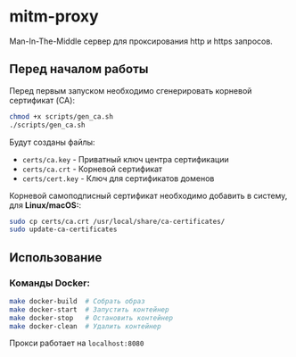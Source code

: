 # mitm-proxy

Man-In-The-Middle сервер для проксирования http и https запросов.

## Перед началом работы

Перед первым запуском необходимо сгенерировать корневой сертификат (CA):

```bash
chmod +x scripts/gen_ca.sh
./scripts/gen_ca.sh
```

Будут созданы файлы:
- `certs/ca.key` - Приватный ключ центра сертификации
- `certs/ca.crt` - Корневой сертификат
- `certs/cert.key` - Ключ для сертификатов доменов


Корневой самоподписный сертификат необходимо добавить в систему, для **Linux/macOS:**:
```bash
sudo cp certs/ca.crt /usr/local/share/ca-certificates/
sudo update-ca-certificates
```

## Использование

### Команды Docker:
```bash
make docker-build  # Собрать образ
make docker-start  # Запустить контейнер
make docker-stop   # Остановить контейнер 
make docker-clean  # Удалить контейнер
```

Прокси работает на `localhost:8080`
